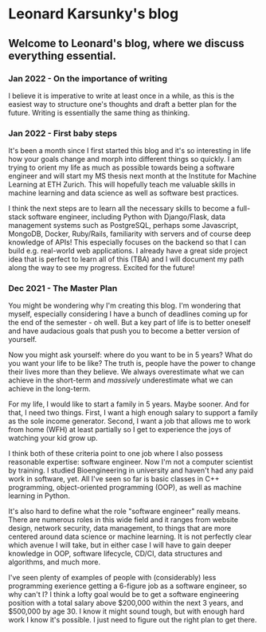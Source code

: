 # Leonard Karsunky's blog

## Welcome to Leonard's blog, where we discuss everything essential.

### Jan 2022 - On the importance of writing
I believe it is imperative to write at least once in a while, as this is the easiest way to structure one's thoughts and draft a better plan for the future. Writing is essentially the same thing as thinking.

### Jan 2022 - First baby steps

It's been a month since I first started this blog and it's so interesting in life how your goals change and morph into different things so quickly. I am trying to orient my life as much as possible towards being a software engineer and will start my MS thesis next month at the Institute for Machine Learning at ETH Zurich. This will hopefully teach me valuable skills in machine learning and data science as well as software best practices.

I think the next steps are to learn all the necessary skills to become a full-stack software engineer, including Python with Django/Flask, data management systems such as PostgreSQL, perhaps some Javascript, MongoDB, Docker, Ruby/Rails, familiarity with servers and of course deep knowledge of APIs! This especially focuses on the backend so that I can build e.g. real-world web applications. I already have a great side project idea that is perfect to learn all of this (TBA) and I will document my path along the way to see my progress. Excited for the future!

### Dec 2021 - The Master Plan

You might be wondering why I'm creating this blog. I'm wondering that myself, especially considering I have a bunch of deadlines coming up for the end of the semester - oh well. But a key part of life is to better oneself and have audacious goals that push you to become a better version of yourself.

Now you might ask yourself: where do you want to be in 5 years? What do you want your life to be like? The truth is, people have the power to change their lives more than they believe. We always overestimate what we can achieve in the short-term and _massively_ underestimate what we can achieve in the long-term.

For my life, I would like to start a family in 5 years. Maybe sooner. And for that, I need two things. First, I want a high enough salary to support a family as the sole income generator. Second, I want a job that allows me to work from home (WFH) at least partially so I get to experience the joys of watching your kid grow up.

I think both of these criteria point to one job where I also possess reasonable expertise: software engineer. Now I'm not a computer scientist by training. I studied Bioengineering in university and haven't had any paid work in software, yet. All I've seen so far is basic classes in C++ programming, object-oriented programming (OOP), as well as machine learning in Python.

It's also hard to define what the role "software engineer" really means. There are numerous roles in this wide field and it ranges from website design, network security, data management, to things that are more centered around data science or machine learning. It is not perfectly clear which avenue I will take, but in either case I will have to gain deeper knowledge in OOP, software lifecycle, CD/CI, data structures and algorithms, and much more.

I've seen plenty of examples of people with (considerably) less programming exerience getting a 6-figure job as a software engineer, so why can't I? I think a lofty goal would be to get a software engineering position with a total salary above $200,000 within the next 3 years, and $500,000 by age 30. I know it might sound tough, but with enough hard work I know it's possible. I just need to figure out the right plan to get there.
